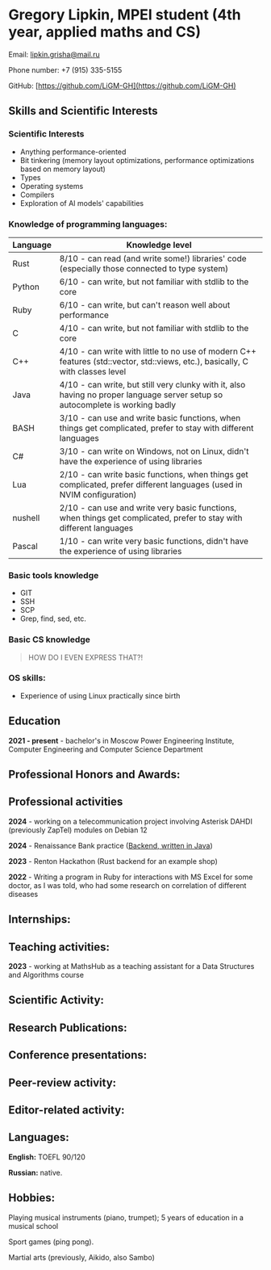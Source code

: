 # Gregory Lipkin, MPEI student (4th year, applied maths and CS)

Email: lipkin.grisha@mail.ru

Phone number: +7 (915) 335-5155

GitHub: [https://github.com/LiGM-GH](https://github.com/LiGM-GH)

## Skills and Scientific Interests

### Scientific Interests
- Anything performance-oriented
- Bit tinkering (memory layout optimizations, performance optimizations based on memory layout)
- Types
- Operating systems
- Compilers
- Exploration of AI models' capabilities

### Knowledge of programming languages:
| Language                          | Knowledge level                                                                                                                |
| --------------------------------- | ------------------------------------------------------------------------------------------------------------------------------ |
| Rust                              | 8/10 - can read (and write some!) libraries' code (especially those connected to type system)                                  |
| Python                            | 6/10 - can write, but not familiar with stdlib to the core                                                                     |
| Ruby                              | 6/10 - can write, but can't reason well about performance                                                                      |
| C                                 | 4/10 - can write, but not familiar with stdlib to the core                                                                     |
| C++                               | 4/10 - can write with little to no use of modern C++ features (std::vector, std::views, etc.), basically, C with classes level |
| Java                              | 4/10 - can write, but still very clunky with it, also having no proper language server setup so autocomplete is working badly  |
| BASH                              | 3/10 - can use and write basic functions, when things get complicated, prefer to stay with different languages                 |
| C#                                | 3/10 - can write on Windows, not on Linux, didn't have the experience of using libraries                                       |
| Lua                               | 2/10 - can write basic functions, when things get complicated, prefer different languages (used in NVIM configuration)         |
| nushell                           | 2/10 - can use and write very basic functions, when things get complicated, prefer to stay with different languages            |
| Pascal                            | 1/10 - can write very basic functions, didn't have the experience of using libraries                                           |

### Basic tools knowledge
- GIT
- SSH
- SCP
- Grep, find, sed, etc.

### Basic CS knowledge
> HOW DO I EVEN EXPRESS THAT?!

### OS skills:
- Experience of using Linux practically since birth

## Education
**2021 - present** - bachelor's in Moscow Power Engineering Institute, Computer Engineering and Computer Science Department

## Professional Honors and Awards:

## Professional activities
**2024** - working on a telecommunication project involving Asterisk DAHDI (previously ZapTel) modules on Debian 12

**2024** - Renaissance Bank practice ([Backend, written in Java](https://github.com/LiGM-GH/ren_java_backend))

**2023** - Renton Hackathon (Rust backend for an example shop)

**2022** - Writing a program in Ruby for interactions with MS Excel for some doctor, as I was told, who had some research on correlation of different diseases

## Internships:

## Teaching activities:
**2023** - working at MathsHub as a teaching assistant for a Data Structures and Algorithms course

## Scientific Activity:

## Research Publications:

## Conference presentations:

## Peer-review activity:

## Editor-related activity:

## Languages:

**English:** TOEFL 90/120

**Russian:** native.

## Hobbies:
Playing musical instruments (piano, trumpet);
5 years of education in a musical school

Sport games (ping pong).

Martial arts (previously, Aikido, also Sambo)
